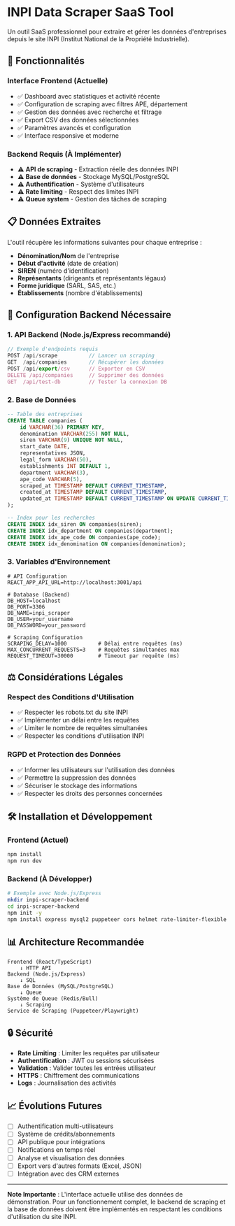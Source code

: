 # INPI Data Scraper SaaS Tool

Un outil SaaS professionnel pour extraire et gérer les données d'entreprises depuis le site INPI (Institut National de la Propriété Industrielle).

## 🚀 Fonctionnalités

### Interface Frontend (Actuelle)
- ✅ Dashboard avec statistiques et activité récente
- ✅ Configuration de scraping avec filtres APE, département
- ✅ Gestion des données avec recherche et filtrage
- ✅ Export CSV des données sélectionnées
- ✅ Paramètres avancés et configuration
- ✅ Interface responsive et moderne

### Backend Requis (À Implémenter)
- ⚠️ **API de scraping** - Extraction réelle des données INPI
- ⚠️ **Base de données** - Stockage MySQL/PostgreSQL
- ⚠️ **Authentification** - Système d'utilisateurs
- ⚠️ **Rate limiting** - Respect des limites INPI
- ⚠️ **Queue system** - Gestion des tâches de scraping

## 📋 Données Extraites

L'outil récupère les informations suivantes pour chaque entreprise :
- **Dénomination/Nom** de l'entreprise
- **Début d'activité** (date de création)
- **SIREN** (numéro d'identification)
- **Représentants** (dirigeants et représentants légaux)
- **Forme juridique** (SARL, SAS, etc.)
- **Établissements** (nombre d'établissements)

## 🔧 Configuration Backend Nécessaire

### 1. API Backend (Node.js/Express recommandé)

```javascript
// Exemple d'endpoints requis
POST /api/scrape          // Lancer un scraping
GET  /api/companies       // Récupérer les données
POST /api/export/csv      // Exporter en CSV
DELETE /api/companies     // Supprimer des données
GET  /api/test-db         // Tester la connexion DB
```

### 2. Base de Données

```sql
-- Table des entreprises
CREATE TABLE companies (
    id VARCHAR(36) PRIMARY KEY,
    denomination VARCHAR(255) NOT NULL,
    siren VARCHAR(9) UNIQUE NOT NULL,
    start_date DATE,
    representatives JSON,
    legal_form VARCHAR(50),
    establishments INT DEFAULT 1,
    department VARCHAR(3),
    ape_code VARCHAR(5),
    scraped_at TIMESTAMP DEFAULT CURRENT_TIMESTAMP,
    created_at TIMESTAMP DEFAULT CURRENT_TIMESTAMP,
    updated_at TIMESTAMP DEFAULT CURRENT_TIMESTAMP ON UPDATE CURRENT_TIMESTAMP
);

-- Index pour les recherches
CREATE INDEX idx_siren ON companies(siren);
CREATE INDEX idx_department ON companies(department);
CREATE INDEX idx_ape_code ON companies(ape_code);
CREATE INDEX idx_denomination ON companies(denomination);
```

### 3. Variables d'Environnement

```env
# API Configuration
REACT_APP_API_URL=http://localhost:3001/api

# Database (Backend)
DB_HOST=localhost
DB_PORT=3306
DB_NAME=inpi_scraper
DB_USER=your_username
DB_PASSWORD=your_password

# Scraping Configuration
SCRAPING_DELAY=1000          # Délai entre requêtes (ms)
MAX_CONCURRENT_REQUESTS=3    # Requêtes simultanées max
REQUEST_TIMEOUT=30000        # Timeout par requête (ms)
```

## ⚖️ Considérations Légales

### Respect des Conditions d'Utilisation
- ✅ Respecter les robots.txt du site INPI
- ✅ Implémenter un délai entre les requêtes
- ✅ Limiter le nombre de requêtes simultanées
- ✅ Respecter les conditions d'utilisation INPI

### RGPD et Protection des Données
- ✅ Informer les utilisateurs sur l'utilisation des données
- ✅ Permettre la suppression des données
- ✅ Sécuriser le stockage des informations
- ✅ Respecter les droits des personnes concernées

## 🛠️ Installation et Développement

### Frontend (Actuel)
```bash
npm install
npm run dev
```

### Backend (À Développer)
```bash
# Exemple avec Node.js/Express
mkdir inpi-scraper-backend
cd inpi-scraper-backend
npm init -y
npm install express mysql2 puppeteer cors helmet rate-limiter-flexible
```

## 📊 Architecture Recommandée

```
Frontend (React/TypeScript)
    ↓ HTTP API
Backend (Node.js/Express)
    ↓ SQL
Base de Données (MySQL/PostgreSQL)
    ↓ Queue
Système de Queue (Redis/Bull)
    ↓ Scraping
Service de Scraping (Puppeteer/Playwright)
```

## 🔒 Sécurité

- **Rate Limiting** : Limiter les requêtes par utilisateur
- **Authentification** : JWT ou sessions sécurisées
- **Validation** : Valider toutes les entrées utilisateur
- **HTTPS** : Chiffrement des communications
- **Logs** : Journalisation des activités

## 📈 Évolutions Futures

- [ ] Authentification multi-utilisateurs
- [ ] Système de crédits/abonnements
- [ ] API publique pour intégrations
- [ ] Notifications en temps réel
- [ ] Analyse et visualisation des données
- [ ] Export vers d'autres formats (Excel, JSON)
- [ ] Intégration avec des CRM externes

---

**Note Importante** : L'interface actuelle utilise des données de démonstration. Pour un fonctionnement complet, le backend de scraping et la base de données doivent être implémentés en respectant les conditions d'utilisation du site INPI.